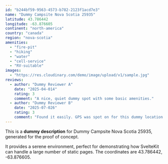 ```yaml
---
id: "b244bf59-9563-4573-b782-2123f1acd7e3"
name: "Dummy Campsite Nova Scotia 25935"
latitude: 43.786442
longitude: -63.876605
continent: "north-america"
country: "canada"
region: "nova-scotia"
amenities:
  - "fire-pit"
  - "hiking"
  - "water"
  - "cell-service"
  - "RV-suitable"
images:
  - "https://res.cloudinary.com/demo/image/upload/v1/sample.jpg"
reviews:
  - author: "Dummy Reviewer A"
    date: "2025-04-014"
    rating: 3
    comment: "A nice, quiet dummy spot with some basic amenities."
  - author: "Dummy Reviewer B"
    date: "2025-07-026"
    rating: 3
    comment: "Found it easily. GPS was spot on for this dummy location."
---
```


This is a **dummy description** for Dummy Campsite Nova Scotia 25935, generated for the proof of concept.

It provides a serene environment, perfect for demonstrating how SvelteKit can handle a large number of static pages. The coordinates are 43.786442, -63.876605.
